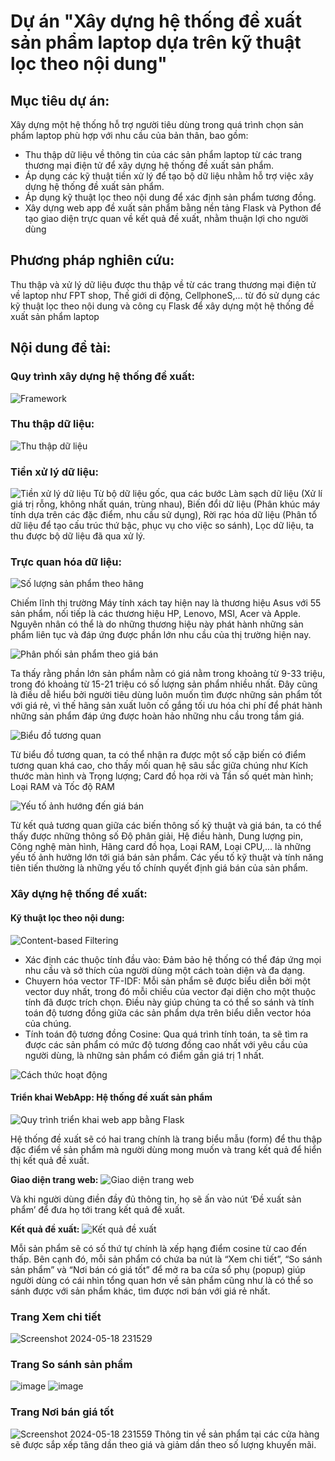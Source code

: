 # Dự án "Xây dựng hệ thống đề xuất sản phẩm laptop dựa trên kỹ thuật lọc theo nội dung"

## Mục tiêu dự án:
Xây dựng một hệ thống hỗ trợ người tiêu dùng trong quá trình chọn sản phẩm laptop phù hợp với nhu cầu của bản thân, bao gồm:
- Thu thập dữ liệu về thông tin của các sản phẩm laptop từ các trang thương mại điện tử để xây dựng hệ thống đề xuất sản phẩm.
- Áp dụng các kỹ thuật tiền xử lý để tạo bộ dữ liệu nhằm hỗ trợ việc xây dựng hệ thống đề xuất sản phẩm.
- Áp dụng kỹ thuật lọc theo nội dung để xác định sản phẩm tương đồng.
- Xây dựng web app đề xuất sản phẩm bằng nền tảng Flask và Python để tạo giao diện trực quan về kết quả đề xuất, nhằm thuận lợi cho người 
dùng
## Phương pháp nghiên cứu:
Thu thập và xử lý dữ liệu được thu thập về từ các trang thương mại điện tử về laptop như FPT shop, Thế giới di động, CellphoneS,... từ đó sử dụng các kỹ thuật lọc theo nội dung và công cụ Flask để xây dựng một hệ thống đề xuất sản phẩm laptop

## Nội dung đề tài:
### Quy trình xây dựng hệ thống đề xuất:
![Framework](https://github.com/user-attachments/assets/93a4b200-e240-4abe-b32a-617d67eca718)

### Thu thập dữ liệu:
![Thu thập dữ liệu](https://github.com/user-attachments/assets/5261e190-60ac-459f-935f-c222ddcc7ec2)

### Tiền xử lý dữ liệu:
![Tiền xử lý dữ liệu](https://github.com/user-attachments/assets/b00f1736-cd14-4033-92d1-113322688f5f)
Từ bộ dữ liệu gốc, qua các bước Làm sạch dữ liệu (Xử lí giá trị rỗng, không nhất quán, trùng nhau), Biến đổi dữ liệu (Phân khúc máy tính dựa trên các đặc điểm, nhu cầu sử dụng), Rời rạc hóa dữ liệu (Phân tổ dữ liệu để tạo cấu trúc thứ bậc, phục vụ cho việc so sánh), Lọc dữ liệu, ta thu được bộ dữ liệu đã qua xử lý.
### Trực quan hóa dữ liệu:
![Số lượng sản phẩm theo hãng](https://github.com/user-attachments/assets/30760648-9164-412a-b7c4-75bced4a5024)

Chiếm lĩnh thị trường Máy tính xách tay hiện nay là thương hiệu Asus với 55 sản phẩm, nối tiếp là các thương hiệu HP, Lenovo, MSI, Acer và Apple. Nguyên nhân có thể là do những thương hiệu này phát hành những sản phẩm liên tục và đáp ứng được phần lớn nhu cầu của thị trường hiện nay.

![Phân phối sản phẩm theo giá bán](https://github.com/user-attachments/assets/d7d48633-309b-4083-82af-2ac2e5886fde)

Ta thấy rằng phần lớn sản phẩm nằm có giá nằm trong khoảng từ 9-33 triệu, trong đó khoảng từ 15-21 triệu có số lượng sản phẩm nhiều nhất. Đây cũng là điều dễ hiểu bởi người tiêu dùng luôn muốn tìm được những sản phẩm tốt với giá rẻ, vì thế hãng sản xuất luôn cố gắng tối ưu hóa chi phí để phát hành những sản phẩm đáp ứng được hoàn hảo những nhu cầu trong tầm giá.

![Biểu đồ tương quan](https://github.com/user-attachments/assets/83f08a33-d899-43cd-b3c4-902d45bf3de5)

Từ biểu đồ tương quan, ta có thể nhận ra được một số cặp biến có điểm tương quan khá cao, cho thấy mối quan hệ sâu sắc giữa chúng như Kích thước màn hình và Trọng lượng; Card đồ họa rời và Tần số quét màn hình; Loại RAM và Tốc độ RAM

![Yếu tố ảnh hướng đến giá bán](https://github.com/user-attachments/assets/646a6d10-10b7-41be-ad14-093c37637c83)

Từ kết quả tương quan giữa các biến thông số kỹ thuật và giá bán, ta có thể thấy được những thông số Độ phân giải, Hệ điều hành, Dung lượng pin, Công nghệ màn hình, Hãng card đồ họa, Loại RAM, Loại CPU,... là những yếu tố ảnh hưởng lớn tới giá bán sản phẩm. Các yếu tố kỹ thuật và tính năng tiên tiến thường là những yếu tố chính quyết định giá bán của sản phẩm.

### Xây dựng hệ thống đề xuất:
#### Kỹ thuật lọc theo nội dung:
![Content-based Filtering](https://github.com/user-attachments/assets/cb5bde19-f8c3-49d6-a036-5f1d1d995e66)

- Xác định các thuộc tính đầu vào: Đảm bảo hệ thống có thể đáp ứng mọi nhu cầu và sở thích của người dùng một cách toàn diện và đa dạng.
- Chuyern hóa vector TF-IDF: Mỗi sản phẩm sẽ được biểu diễn bởi một vector duy nhất, trong đó mỗi chiều của vector đại diện cho một thuộc tính đã được trích chọn. Điều này giúp chúng ta có thể so sánh và tính toán độ tương đồng giữa các sản phẩm dựa trên biểu diễn vector hóa của chúng.
- Tính toán độ tương đồng Cosine: Qua quá trình tính toán, ta sẽ tìm ra được các sản phẩm có mức độ tương đồng cao nhất với yêu cầu của người dùng, là những sản phẩm có điểm gần giá trị 1 nhất.

![Cách thức hoạt động](https://github.com/user-attachments/assets/efa77dc5-9dfe-4baf-9cd7-00777c2d695e)

#### Triển khai WebApp: Hệ thống đề xuất sản phẩm
![Quy trình triển khai web app bằng Flask](https://github.com/user-attachments/assets/81f3ce51-4af3-4ae5-9aa8-77020d60324e)

Hệ thống đề xuất sẽ có hai trang chính là trang biểu mẫu (form) để thu thập đặc điểm về sản phẩm mà người dùng mong muốn và trang kết quả để hiển thị kết quả đề xuất.

**Giao diện trang web:**
![Giao diện trang web](https://github.com/user-attachments/assets/cc4ddcba-372a-4f72-aebb-a5dd131af266)

Và khi người dùng điền đầy đủ thông tin, họ sẽ ấn vào nút ‘Đề xuất sản phẩm’ để đưa họ tới trang kết quả đề xuất.

**Kết quả đề xuất:**
![Kết quả đề xuất](https://github.com/user-attachments/assets/3153a385-da56-4352-b662-7b1908384a53)

Mỗi sản phẩm sẽ có số thứ tự chính là xếp hạng điểm cosine từ cao đến thấp. Bên cạnh đó, mỗi sản phẩm có chứa ba nút là “Xem chi tiết”, “So sánh sản phẩm” và “Nơi bán có giá tốt” để mở ra ba cửa sổ phụ (popup) giúp người dùng có cái nhìn tổng quan hơn về sản phẩm cũng như là có thể so sánh được với sản phẩm khác, tìm được nơi bán với giá rẻ nhất.

### Trang Xem chi tiết
![Screenshot 2024-05-18 231529](https://github.com/user-attachments/assets/b119b57a-09ce-42f7-896e-2b2db26948cf)

### Trang So sánh sản phẩm
![image](https://github.com/user-attachments/assets/2e6dac2a-b7f8-4e4b-86c5-6d62645749bf)
![image](https://github.com/user-attachments/assets/9ccf7cf7-789c-4783-b642-dcd173b13ec4)


### Trang Nơi bán giá tốt
![Screenshot 2024-05-18 231559](https://github.com/user-attachments/assets/21ef666a-0573-49c9-b115-74f30e3573ac)
Thông tin về sản phẩm tại các cửa hàng sẽ được sắp xếp tăng dần theo giá và giảm dần theo số lượng khuyến mãi.
